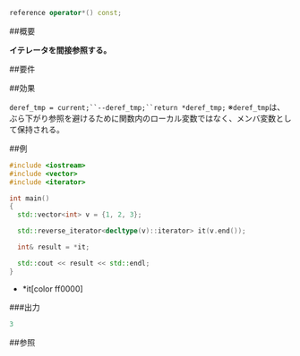 ```cpp
reference operator*() const;
```

##概要

<b>イテレータを間接参照する。</b>


##要件



##効果

`deref_tmp = current;``--deref_tmp;``return *deref_tmp;`
※`deref_tmp`は、ぶら下がり参照を避けるために関数内のローカル変数ではなく、メンバ変数として保持される。

##例

```cpp
#include <iostream>
#include <vector>
#include <iterator>

int main()
{
  std::vector<int> v = {1, 2, 3};

  std::reverse_iterator<decltype(v)::iterator> it(v.end());

  int& result = *it;

  std::cout << result << std::endl;
}
```
* *it[color ff0000]

###出力

```cpp
3
```

##参照


